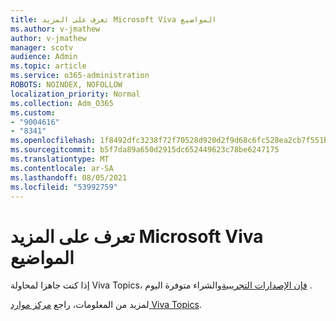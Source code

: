 ```yaml
---
title: تعرف على المزيد Microsoft Viva المواضيع
ms.author: v-jmathew
author: v-jmathew
manager: scotv
audience: Admin
ms.topic: article
ms.service: o365-administration
ROBOTS: NOINDEX, NOFOLLOW
localization_priority: Normal
ms.collection: Adm_O365
ms.custom:
- "9004616"
- "8341"
ms.openlocfilehash: 1f8492dfc3238f72f70528d920d2f9d68c6fc528ea2cb7f551b178c163255916
ms.sourcegitcommit: b5f7da89a650d2915dc652449623c78be6247175
ms.translationtype: MT
ms.contentlocale: ar-SA
ms.lasthandoff: 08/05/2021
ms.locfileid: "53992759"
---
```

# <a name="learn-more-about-microsoft-viva-topics"></a>تعرف على المزيد Microsoft Viva المواضيع

إذا كنت جاهزا لمحاولة Viva Topics، [فإن الإصدارات التجريبية](https://aka.ms/BuyVivaTopics)والشراء متوفرة اليوم .

لمزيد من المعلومات، راجع [مركز موارد Viva Topics](https://aka.ms/viva/topics/resources).
